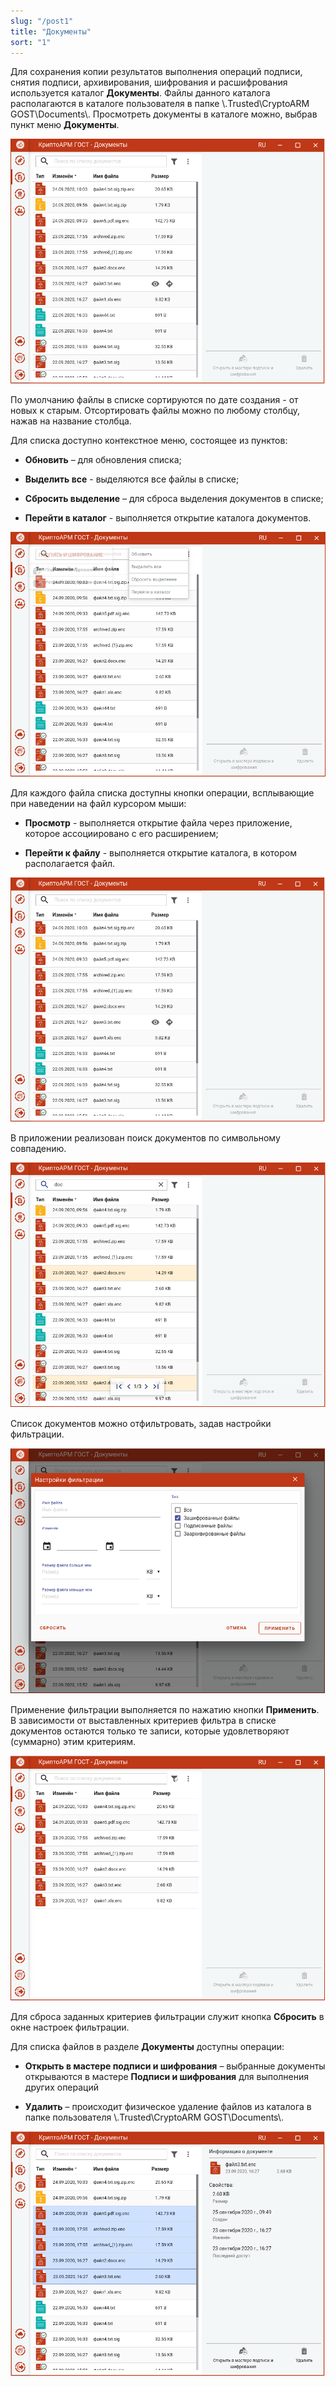 ```yaml
---
slug: "/post1"
title: "Документы"
sort: "1"
---
```


Для сохранения копии результатов выполнения операций подписи, снятия подписи, архивирования, шифрования и расшифрования используется каталог **Документы**. Файлы данного каталога располагаются в каталоге пользователя в папке \\.Trusted\\CryptoARM GOST\\Documents\\. Просмотреть документы в каталоге можно, выбрав пункт меню **Документы**.

![docs_list.png](./images/docs_list.png "Список документов")


По умолчанию файлы в списке сортируются по дате создания - от новых к старым. Отсортировать файлы можно по любому столбцу, нажав на название столбца.

Для списка доступно контекстное меню, состоящее из пунктов:

-   **Обновить** – для обновления списка;

-   **Выделить все** - выделяются все файлы в списке;

-   **Сбросить выделение** – для сброса выделения документов в списке;

-   **Перейти в каталог** - выполняется открытие каталога документов.

![docs_context.png](./images/docs_context.png "Контекстное меню списка Документов")


Для каждого файла списка доступны кнопки операции, всплывающие при наведении на файл курсором мыши:

-   **Просмотр** - выполняется открытие файла через приложение, которое ассоциировано с его расширением;

-   **Перейти к файлу** - выполняется открытие каталога, в котором располагается файл.

![docs_buttons.png](./images/docs_buttons.png "Кнопки операций документа")


В приложении реализован поиск документов по символьному совпадению.

![docs_search.png](./images/docs_search.png "Поиск документов")


Список документов можно отфильтровать, задав настройки фильтрации.

![docs_filter.png](./images/docs_filter.png "Настройки критериев фильтра документов")


Применение фильтрации выполняется по нажатию кнопки **Применить**. В зависимости от выставленных критериев фильтра в списке документов остаются только те записи, которые удовлетворяют (суммарно) этим критериям.

![docs_after_filter.png](./images/docs_after_filter.png "Результат применения фильтрации документов")


Для сброса заданных критериев фильтрации служит кнопка **Сбросить** в окне настроек фильтрации.

Для списка файлов в разделе **Документы** доступны операции:

-   **Открыть в мастере подписи и шифрования** – выбранные документы открываются в мастере **Подписи и шифрования** для выполнения других операций

-   **Удалить** – происходит физическое удаление файлов из каталога в папке пользователя \\.Trusted\\CryptoARM GOST\\Documents\\.

![docs_operations.png](./images/docs_operations.png "Доступные операции для документов")

